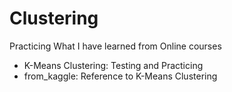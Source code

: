 # Clustering

Practicing What I have learned from Online courses

- K-Means Clustering: Testing and Practicing
- from_kaggle: Reference to K-Means Clustering
